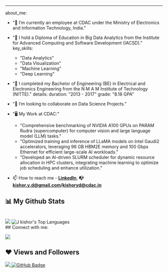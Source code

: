 ---
about_me:
  - "🔭 I’m currently an employee at CDAC under the Ministry of Electronics and Information Technology, India."
  - "👀 I hold a Diploma of Education in Big Data Analytics from the Institute for Advanced Computing and Software Development (IACSD)."
    key_skills:
      - "Data Analytics"
      - "Data Visualization"
      - "Machine Learning"
      - "Deep Learning"
  - "🌱 I completed my Bachelor of Engineering (BE) in Electrical and Electronics Engineering from the N M A M Institute of Technology (NITTE)."
    details:
      duration: "2013 - 2017"
      grade: "8.18 GPA"
  - "👯 I’m looking to collaborate on Data Science Projects."
  - "🖥️ My Work at CDAC:"
    - "Comprehensive benchmarking of NVIDIA A100 GPUs on PARAM Rudra (supercomputer) for computer vision and large language model (LLM) tasks."
    - "Optimized training and inference of LLaMA models on Intel Gaudi2 accelerators, leveraging 96 GB HBM2E memory and 100 Gbps Ethernet for efficient large-scale AI workloads."
    - "Developed an AI-driven SLURM scheduler for dynamic resource allocation in HPC clusters, integrating machine learning to optimize job scheduling and enhance utilization."

- 📫 How to reach me -    **[LinkedIn](https://linkedin.com/in/kishor-yd)**,  **:mailbox_with_no_mail: kishor.y.d@gmail.com/kishoryd@cdac.in**
 
## 📊 My Github Stats

  <br/>
   <img src = "https://github-readme-stats.vercel.app/api?username=kishoryd&&show_icons=true&title_color=ffffff&icon_color=bb2acf&text_color=daf7dc&bg_color=151515">
  <img alt="J kishor's Top Languages" src="https://github-readme-stats.vercel.app/api/top-langs/?username=kishoryd&langs_count=8&count_private=true&layout=compact&theme=react&hide_border=true&bg_color=0D1117" />
  <br/> 
## Connect with me:
<p align="left">

<a href = "https://www.linkedin.com/in/kishor-yd/" target="_blank"><img src="https://img.icons8.com/fluent/48/000000/linkedin.png"/></a>
</p>

## ❤ Views and Followers
<a href="https://github.com/Meghna-DAS/github-profile-views-counter">
    <img src="https://komarev.com/ghpvc/?username=kishoryd">
</a>
<a href="https://github.com/kishoryd?tab=followers"><img src="https://img.shields.io/github/followers/kishoryd?label=Followers&style=social" alt="GitHub Badge"></a>
